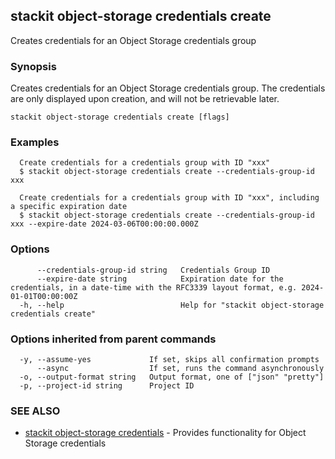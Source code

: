 ## stackit object-storage credentials create

Creates credentials for an Object Storage credentials group

### Synopsis

Creates credentials for an Object Storage credentials group. The credentials are only displayed upon creation, and will not be retrievable later.

```
stackit object-storage credentials create [flags]
```

### Examples

```
  Create credentials for a credentials group with ID "xxx"
  $ stackit object-storage credentials create --credentials-group-id xxx

  Create credentials for a credentials group with ID "xxx", including a specific expiration date
  $ stackit object-storage credentials create --credentials-group-id xxx --expire-date 2024-03-06T00:00:00.000Z
```

### Options

```
      --credentials-group-id string   Credentials Group ID
      --expire-date string            Expiration date for the credentials, in a date-time with the RFC3339 layout format, e.g. 2024-01-01T00:00:00Z
  -h, --help                          Help for "stackit object-storage credentials create"
```

### Options inherited from parent commands

```
  -y, --assume-yes             If set, skips all confirmation prompts
      --async                  If set, runs the command asynchronously
  -o, --output-format string   Output format, one of ["json" "pretty"]
  -p, --project-id string      Project ID
```

### SEE ALSO

* [stackit object-storage credentials](./stackit_object-storage_credentials.md)	 - Provides functionality for Object Storage credentials


